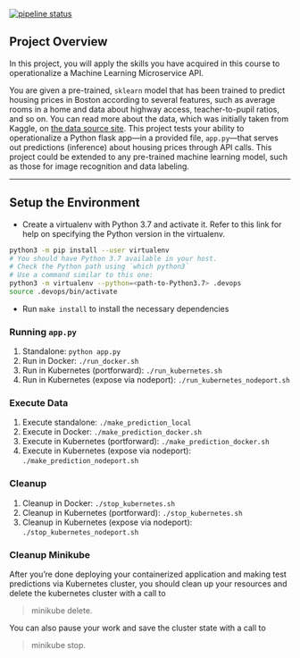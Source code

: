 [![pipeline status](https://gitlab.com/public-projects8352006/udacity-projects/cloud-devops-engineer/c4-microservices-at-scale-using-aws-and-kubernetes/badges/main/pipeline.svg)](https://gitlab.com/public-projects8352006/udacity-projects/cloud-devops-engineer/c4-microservices-at-scale-using-aws-and-kubernetes)

## Project Overview

In this project, you will apply the skills you have acquired in this course to operationalize a Machine Learning Microservice API. 

You are given a pre-trained, `sklearn` model that has been trained to predict housing prices in Boston according to several features, such as average rooms in a home and data about highway access, teacher-to-pupil ratios, and so on. You can read more about the data, which was initially taken from Kaggle, on [the data source site](https://www.kaggle.com/c/boston-housing). This project tests your ability to operationalize a Python flask app—in a provided file, `app.py`—that serves out predictions (inference) about housing prices through API calls. This project could be extended to any pre-trained machine learning model, such as those for image recognition and data labeling.

---

## Setup the Environment

* Create a virtualenv with Python 3.7 and activate it. Refer to this link for help on specifying the Python version in the virtualenv. 
```bash
python3 -m pip install --user virtualenv
# You should have Python 3.7 available in your host. 
# Check the Python path using `which python3`
# Use a command similar to this one:
python3 -m virtualenv --python=<path-to-Python3.7> .devops
source .devops/bin/activate
```
* Run `make install` to install the necessary dependencies

### Running `app.py`

1. Standalone:  `python app.py`
2. Run in Docker:  `./run_docker.sh`
3. Run in Kubernetes (portforward):  `./run_kubernetes.sh` 
4. Run in Kubernetes (expose via nodeport):  `./run_kubernetes_nodeport.sh` 

### Execute Data

1. Execute standalone:  `./make_prediction_local`
2. Execute in Docker:  `./make_prediction_docker.sh`
3. Execute in Kubernetes (portforward):  `./make_prediction_docker.sh` 
4. Execute in Kubernetes (expose via nodeport):  `./make_prediction_nodeport.sh` 

### Cleanup 

1. Cleanup in Docker:  `./stop_kubernetes.sh`
2. Cleanup in Kubernetes (portforward):  `./stop_kubernetes.sh` 
3. Cleanup in Kubernetes (expose via nodeport):  `./stop_kubernetes_nodeport.sh` 

### Cleanup Minikube
After you’re done deploying your containerized application and making test predictions via Kubernetes cluster, you should clean up your resources and delete the kubernetes cluster with a call to 
> minikube delete.

You can also pause your work and save the cluster state with a call to
> minikube stop.


